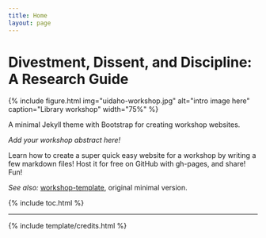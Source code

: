 ```yaml
---
title: Home
layout: page
---
```


# Divestment, Dissent, and Discipline: A Research Guide

{% include figure.html img="uidaho-workshop.jpg" alt="intro image here" caption="Library workshop" width="75%" %}

A minimal Jekyll theme with Bootstrap for creating workshop websites.

*Add your workshop abstract here!*

Learn how to create a super quick easy website for a workshop by writing a few markdown files! 
Host it for free on GitHub with gh-pages, and share!
Fun!

*See also:* [workshop-template](https://evanwill.github.io/workshop-template/), original minimal version.

{% include toc.html %}

------

{% include template/credits.html %}
